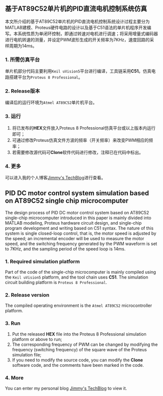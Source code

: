 ## 基于AT89C52单片机的PID直流电机控制系统仿真
本文所介绍的基于AT89C52单片机的PID直流电机控制系统设计过程主要分为MATLAB建模、Proteus硬件电路的设计以及基于C51语法的单片机程序开发编写。本系统性质为单闭环控制，即通过转速对电机进行调速；将采用增量式编码器进行电机转速的测量，并设定PWM波形生成的开关频率为7KHz，速度回路的采样周期为14ms。

### 1. 所需仿真平台
单片机部分代码主要利用`Keil uVision5`平台进行编译，工具链采用**C51**。仿真电路搭建平台为`Proteus 8 Professional`。

### 2. Release版本
编译后的运行环境为`Atmel AT89C52`单片机平台。

### 3. 运行
1. 将已发布的**HEX**文件放入Proteus 8 Professional仿真平台或以上版本内运行即可；
2. 可通过修改Proteus仿真文件方波的频率（开关频率）来改变PWM相应的频率；
3. 若需要修改源代码可**Clone**软件代码进行修改，注释已在代码中标出。

### 4. 更多
可以进入我的个人博客[Jimmy's TechBlog](https://jimmyliang-lzm.github.io)进行查看。


## PID DC motor control system simulation based on AT89C52 single chip microcomputer
The design process of PID DC motor control system based on AT89C52 single-chip microcomputer introduced in this paper is mainly divided into MATLAB modeling, Proteus hardware circuit design, and single-chip program development and writing based on C51 syntax. The nature of this system is single closed-loop control, that is, the motor speed is adjusted by the speed; an incremental encoder will be used to measure the motor speed, and the switching frequency generated by the PWM waveform is set to 7KHz, and the sampling period of the speed loop is 14ms.

### 1. Required simulation platform
Part of the code of the single-chip microcomputer is mainly compiled using the `Keil uVision5` platform, and the tool chain uses **C51**. The simulation circuit building platform is `Proteus 8 Professional`.

### 2. Release version
The compiled operating environment is the `Atmel AT89C52` microcontroller platform.

### 3. Run
1. Put the released **HEX** file into the Proteus 8 Professional simulation platform or above to run;
2. The corresponding frequency of PWM can be changed by modifying the frequency (switching frequency) of the square wave of the Proteus simulation file;
3. If you need to modify the source code, you can modify the **Clone** software code, and the comments have been marked in the code.

### 4. More
You can enter my personal blog [Jimmy's TechBlog](https://jimmyliang-lzm.github.io) to view it.

